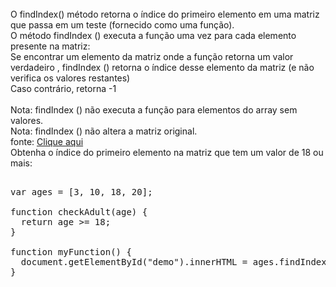 <br>
O findIndex() método retorna o índice do primeiro elemento em uma matriz que passa em um teste (fornecido como uma função).
<br>
O método findIndex () executa a função uma vez para cada elemento presente na matriz:
<br>
Se encontrar um elemento da matriz onde a função retorna um valor verdadeiro , findIndex () retorna o índice desse elemento da matriz (e não verifica os valores restantes)
<br>
Caso contrário, retorna -1
<br><br>
Nota: findIndex () não executa a função para elementos do array sem valores.
<br>
Nota: findIndex () não altera a matriz original.
<br>
fonte: 
<a href="https://www.w3schools.com/jsref/jsref_findindex.asp">Clique aqui</a>

<br>
Obtenha o índice do primeiro elemento na matriz que tem um valor de 18 ou mais:

<pre>

var ages = [3, 10, 18, 20];

function checkAdult(age) {
  return age >= 18;
}

function myFunction() {
  document.getElementById("demo").innerHTML = ages.findIndex(checkAdult);
}
</pre>
